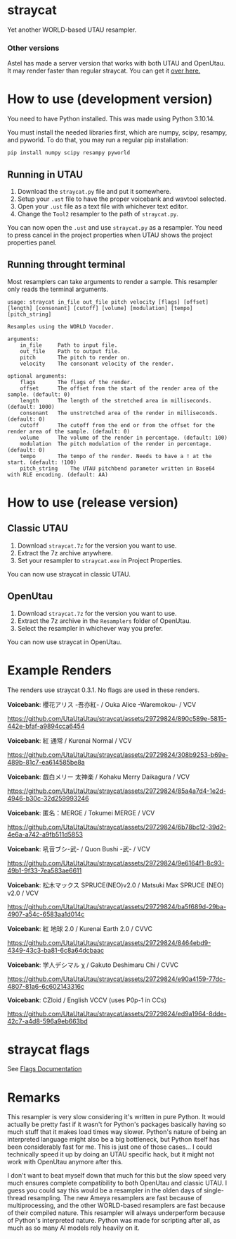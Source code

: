 # straycat
 Yet another WORLD-based UTAU resampler.

### Other versions

Astel has made a server version that works with both UTAU and OpenUtau. It may render faster than regular straycat. You can get it [over here.](https://github.com/Astel123457/straycat)

# How to use (development version)
 You need to have Python installed. This was made using Python 3.10.14.
 
 You must install the needed libraries first, which are numpy, scipy, resampy, and pyworld. To do that, you may run a regular pip installation:
 
```
pip install numpy scipy resampy pyworld
```
 
## Running in UTAU
 1. Download the `straycat.py` file and put it somewhere.
 2. Setup your `.ust` file to have the proper voicebank and wavtool selected.
 3. Open your `.ust` file as a text file with whichever text editor.
 4. Change the `Tool2` resampler to the path of `straycat.py`.

 You can now open the `.ust` and use `straycat.py` as a resampler. You need to press cancel in the project properties when UTAU shows the project properties panel.
 
## Running throught terminal
 Most resamplers can take arguments to render a sample. This resampler only reads the terminal arguments.
 
```
usage: straycat in_file out_file pitch velocity [flags] [offset] [length] [consonant] [cutoff] [volume] [modulation] [tempo] [pitch_string]

Resamples using the WORLD Vocoder.

arguments:
	in_file		Path to input file.
	out_file	Path to output file.
	pitch		The pitch to render on.
	velocity	The consonant velocity of the render.

optional arguments:
	flags		The flags of the render.
	offset		The offset from the start of the render area of the sample. (default: 0)
	length		The length of the stretched area in milliseconds. (default: 1000)
	consonant	The unstretched area of the render in milliseconds. (default: 0)
	cutoff		The cutoff from the end or from the offset for the render area of the sample. (default: 0)
	volume		The volume of the render in percentage. (default: 100)
	modulation	The pitch modulation of the render in percentage. (default: 0)
	tempo		The tempo of the render. Needs to have a ! at the start. (default: !100)
	pitch_string	The UTAU pitchbend parameter written in Base64 with RLE encoding. (default: AA)
```

# How to use (release version)
## Classic UTAU
 1. Download `straycat.7z` for the version you want to use.
 2. Extract the 7z archive anywhere.
 3. Set your resampler to `straycat.exe` in Project Properties.

 You can now use straycat in classic UTAU.

## OpenUtau
 1. Download `straycat.7z` for the version you want to use.
 2. Extract the 7z archive in the `Resamplers` folder of OpenUtau.
 3. Select the resampler in whichever way you prefer.

 You can now use straycat in OpenUtau.

# Example Renders

 The renders use straycat 0.3.1. No flags are used in these renders.

**Voicebank**: 櫻花アリス -吾亦紅- / Ouka Alice -Waremokou- / VCV

https://github.com/UtaUtaUtau/straycat/assets/29729824/890c589e-5815-442e-bfaf-a9894cca6454

**Voicebank**: 紅 通常 / Kurenai Normal / VCV

https://github.com/UtaUtaUtau/straycat/assets/29729824/308b9253-b69e-489b-81c7-ea614585be8a

**Voicebank**: 戯白メリー 太神楽 / Kohaku Merry Daikagura / VCV

https://github.com/UtaUtaUtau/straycat/assets/29729824/85a4a7d4-1e2d-4946-b30c-32d259993246

**Voicebank**: 匿名：MERGE / Tokumei MERGE / VCV

https://github.com/UtaUtaUtau/straycat/assets/29729824/6b78bc12-39d2-4e6a-a742-a9fb511d5853

**Voicebank**: 吼音ブシ-武- / Quon Bushi -武- / VCV

https://github.com/UtaUtaUtau/straycat/assets/29729824/9e6164f1-8c93-49b1-9f33-7ea583ae6611

**Voicebank**: 松木マックス SPRUCE(NEO)v2.0 / Matsuki Max SPRUCE (NEO) v2.0 / VCV

https://github.com/UtaUtaUtau/straycat/assets/29729824/ba5f689d-29ba-4907-a54c-6583aa1d014c

**Voicebank**: 紅 地球 2.0 / Kurenai Earth 2.0 / CVVC

https://github.com/UtaUtaUtau/straycat/assets/29729824/8464ebd9-4349-43c3-ba81-6c8a64dcbaac

**Voicebank**: 学人デシマル χ / Gakuto Deshimaru Chi / CVVC

https://github.com/UtaUtaUtau/straycat/assets/29729824/e90a4159-77dc-4807-81a6-6c602143316c

**Voicebank**: CZloid / English VCCV (uses P0p-1 in CCs)

https://github.com/UtaUtaUtau/straycat/assets/29729824/ed9a1964-8dde-42c7-a4d8-596a9eb663bd

# straycat flags

See [Flags Documentation](flag_docs.md)

# Remarks
 This resampler is very slow considering it's written in pure Python. It would actually be pretty fast if it wasn't for Python's packages basically having so much stuff that it makes load times way slower. Python's nature of being an interpreted language might also be a big bottleneck, but Python itself has been considerably fast for me. This is just one of those cases... I could technically speed it up by doing an UTAU specific hack, but it might not work with OpenUtau anymore after this.
 
 I don't want to beat myself down that much for this but the slow speed very much ensures complete compatibility to both OpenUtau and classic UTAU. I guess you could say this would be a resampler in the olden days of single-thread resampling. The new Ameya resamplers are fast because of multiprocessing, and the other WORLD-based resamplers are fast because of their compiled nature. This resampler will always underperform because of Python's interpreted nature. Python was made for scripting after all, as much as so many AI models rely heavily on it.
